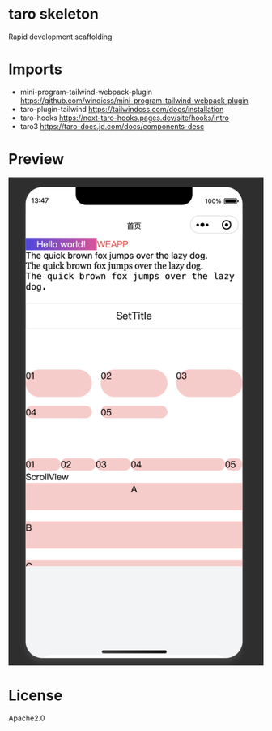# taro skeleton
Rapid development scaffolding
# Imports

- mini-program-tailwind-webpack-plugin https://github.com/windicss/mini-program-tailwind-webpack-plugin
- taro-plugin-tailwind https://tailwindcss.com/docs/installation
- taro-hooks https://next-taro-hooks.pages.dev/site/hooks/intro
- taro3 https://taro-docs.jd.com/docs/components-desc

# Preview
![Alt text](image.png)

# License

Apache2.0
